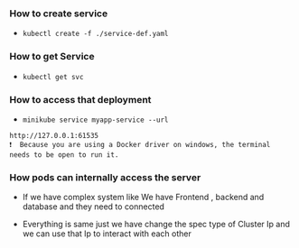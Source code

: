 ### How to create service

- `kubectl create -f ./service-def.yaml `

### How to get Service

- `kubectl get svc`

### How to access that deployment

- `minikube service myapp-service --url`

```
http://127.0.0.1:61535
❗  Because you are using a Docker driver on windows, the terminal needs to be open to run it.

```

### How pods can internally access the server

- If we have complex system like We have Frontend , backend and database and they need to connected

- Everything is same just we have change the spec type of Cluster Ip and we can use that Ip to interact with each other
